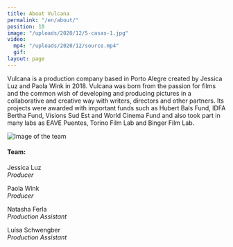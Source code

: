 ```yaml
---
title: About Vulcana
permalink: "/en/about/"
position: 10
image: "/uploads/2020/12/5-casas-1.jpg"
video:
  mp4: "/uploads/2020/12/source.mp4"
  gif: 
layout: page
---
```


Vulcana is a production company based in Porto Alegre created by Jessica Luz and Paola Wink in 2018. Vulcana was born from the passion for films and the common wish of developing and producing pictures in a collaborative and creative way with writers, directors and other partners. Its projects were awarded with important funds such as Hubert Bals Fund, IDFA Bertha Fund, Visions Sud Est and World Cinema Fund and also took part in many labs as EAVE Puentes, Torino Film Lab and Binger Film Lab.

![Image of the team](![FUTFUT-4251_EDITADA-734564.jpg](/uploads/FUTFUT-4251_EDITADA-734564.jpg))
<div class="team-info" markdown="1">

#### Team:

Jessica Luz  
_Producer_

Paola Wink  
_Producer_

Natasha Ferla  
_Production Assistant_

Luísa Schwengber  
_Production Assistant_
</div>